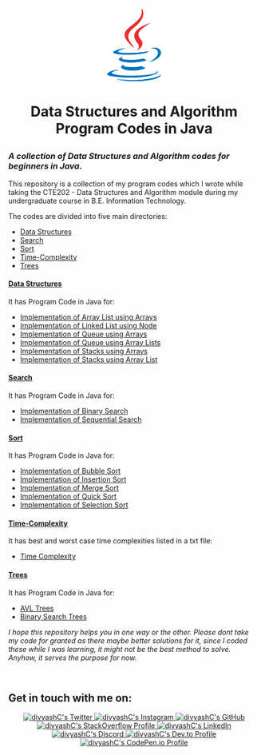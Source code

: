 <p align="center">
 <a href="https://www.java.com" target="_blank"> <img
            src="https://raw.githubusercontent.com/devicons/devicon/master/icons/java/java-original.svg" alt="Java" width="150"
            height="150" /> </a>
</p>

# <p align='center'>Data Structures and Algorithm Program Codes in Java</p>

### *A collection of Data Structures and Algorithm codes for beginners in Java.*

This repository is a collection of my program codes which I wrote while taking the CTE202 - Data Structures and Algorithm module during my undergraduate course in B.E. Information Technology.

The codes are divided into five main directories:

<ul>
	<li><a href="https://github.com/divyashC/data-structures-and-algorithm-java/tree/main/Data-Structures" target="">Data Structures</a></li>
	<li><a href="https://github.com/divyashC/data-structures-and-algorithm-java/tree/main/Search" target="">Search</a></li>
	<li><a href="https://github.com/divyashC/data-structures-and-algorithm-java/tree/main/Sort" target="">Sort</a></li>
	<li><a href="https://github.com/divyashC/data-structures-and-algorithm-java/tree/main/Time-Complexity" target="">Time-Complexity</a></li>
	<li><a href="https://github.com/divyashC/data-structures-and-algorithm-java/tree/main/Trees" target="">Trees</a></li>
</ul>

#### [Data Structures](https://github.com/divyashC/data-structures-and-algorithm-java/tree/main/Data-Structures)

It has Program Code in Java for: 

<ul>
	<li><a href="https://github.com/divyashC/data-structures-and-algorithm-java/blob/main/Data-Structures/ArrayList.java" target="_blank">Implementation of Array List using Arrays</a></li>
	<li><a href="https://github.com/divyashC/data-structures-and-algorithm-java/blob/main/Data-Structures/LinkedList.java" target="_blank">Implementation of Linked List using Node</a></li>
	<li><a href="https://github.com/divyashC/data-structures-and-algorithm-java/blob/main/Data-Structures/QueueArray.java" target="_blank">Implementation of Queue using Arrays</a></li>
	<li><a href="https://github.com/divyashC/data-structures-and-algorithm-java/blob/main/Data-Structures/QueueArrayList.java" target="_blank">Implementation of Queue using Array Lists</a></li>
	<li><a href="https://github.com/divyashC/data-structures-and-algorithm-java/blob/main/Data-Structures/StackArray.java" target="_blank">Implementation of Stacks using Arrays</a></li>
	<li><a href="https://github.com/divyashC/data-structures-and-algorithm-java/blob/main/Data-Structures/StackArrayList.java" target="_blank">Implementation of Stacks using Array List</a></li>
</ul>

#### [Search](https://github.com/divyashC/data-structures-and-algorithm-java/tree/main/Search)

It has Program Code in Java for: 

<ul>
	<li><a href="https://github.com/divyashC/data-structures-and-algorithm-java/blob/main/Search/BinarySearch.java" target="_blank">Implementation of Binary Search</a></li>
	<li><a href="https://github.com/divyashC/data-structures-and-algorithm-java/blob/main/Search/SequentialSearch.java" target="_blank">Implementation of Sequential Search</a></li>
</ul>

#### [Sort](https://github.com/divyashC/data-structures-and-algorithm-java/tree/main/Sort)

It has Program Code in Java for: 

<ul>
	<li><a href="https://github.com/divyashC/data-structures-and-algorithm-java/blob/main/Sort/BubbleSort.java" target="_blank">Implementation of Bubble Sort</a></li>
	<li><a href="https://github.com/divyashC/data-structures-and-algorithm-java/blob/main/Sort/InsertionSort.java" target="_blank">Implementation of Insertion Sort</a></li>
	<li><a href="https://github.com/divyashC/data-structures-and-algorithm-java/blob/main/Sort/MergeSort.java" target="_blank">Implementation of  Merge Sort</a></li>
	<li><a href="https://github.com/divyashC/data-structures-and-algorithm-java/blob/main/Sort/QuickSort.java" target="_blank">Implementation of Quick Sort</a></li>
	<li><a href="https://github.com/divyashC/data-structures-and-algorithm-java/blob/main/Sort/SelectionSort.java" target="_blank">Implementation of Selection Sort</a></li>
</ul>

#### [Time-Complexity](https://github.com/divyashC/data-structures-and-algorithm-java/tree/main/Time-Complexity)

It has best and worst case time complexities listed in a txt file:

<ul>
	<li><a href="https://github.com/divyashC/data-structures-and-algorithm-java/blob/main/Time-Complexity/TimeComplexity.txt" target="_blank">Time Complexity</a></li>
</ul>

#### [Trees](https://github.com/divyashC/data-structures-and-algorithm-java/tree/main/Trees)

It has Program Code in Java for: 

<ul>
	<li><a href="https://github.com/divyashC/data-structures-and-algorithm-java/blob/main/Trees/AVL.java" target="_blank">AVL Trees</a></li>
	<li><a href="https://github.com/divyashC/data-structures-and-algorithm-java/blob/main/Trees/BST.java" target="_blank">Binary Search Trees</a></li>
</ul>

*I hope this repository helps you in one way or the other. Please dont take my code for granted as there maybe better solutions for it, since I coded these while I was learning, it might not be the best method to solve. Anyhow, it serves the purpose for now.*

<br/>

## Get in touch with me on:

<p align="center">
 <a href="https://twitter.com/dork_v2" target="_blank">
  <img src="https://github.com/divyashC/devicon/blob/master/icons/twitter/twitter-original.svg" alt="divyashC's Twitter" width="40" height="40"/>     
 </a>
 <a href="https://www.instagram.com/dork_v3.0/" target="_blank">
  <img src="https://raw.githubusercontent.com/rahuldkjain/github-profile-readme-generator/master/src/images/icons/Social/instagram.svg" alt="divyashC's Instagram" width="40" height="40" />    
 </a>
 <a href="https://github.com/divyashC/" target="_blank">
  <img src="https://github.com/divyashC/devicon/blob/master/icons/github/github-original.svg" alt="divyashC's GitHub"  width="40" height="40"/>    
 </a>
 <a href="https://stackoverflow.com/users/15124365" target="_blank">
  <img src="https://raw.githubusercontent.com/rahuldkjain/github-profile-readme-generator/master/src/images/icons/Social/stack-overflow.svg" alt="divyashC's StackOverflow Profile"  width="40" height="40"/>    
 </a>
 <a href="https://www.linkedin.com/in/divyash-c-b72a58127/" target="_blank">
  <img src="https://github.com/divyashC/devicon/blob/master/icons/linkedin/linkedin-original.svg" alt="divyashC's LinkedIn"  width="40" height="40"/>    
 </a>
 <a href="https://discord.com/users/Dork#0448" target="_blank">
  <img src="https://raw.githubusercontent.com/rahuldkjain/github-profile-readme-generator/master/src/images/icons/Social/discord.svg" alt="divyashC's Discord"  width="40" height="40"/>
 </a>
 <a href="https://dev.to/divyashc" target="_blank">
  <img src="https://raw.githubusercontent.com/rahuldkjain/github-profile-readme-generator/master/src/images/icons/Social/devto.svg" alt="divyashC's Dev.to Profile"  width="40" height="40"/>    
 </a>
 <a href="https://codepen.io/divyashc" target="_blank">
  <img src="https://raw.githubusercontent.com/rahuldkjain/github-profile-readme-generator/master/src/images/icons/Social/codepen.svg" alt="divyashC's CodePen.io Profile"  width="40" height="40"/>    
 </a>
</p>

<br/>
